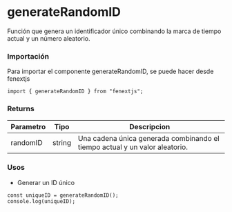 # generateRandomID

Función que genera un identificador único combinando la marca de tiempo actual y un número aleatorio.

### Importación

Para importar el componente generateRandomID, se puede hacer desde fenextjs

```tsx copy
import { generateRandomID } from "fenextjs";
```

### Returns

| Parametro | Tipo   | Descripcion                                                                 |
| --------- | ------ | --------------------------------------------------------------------------- |
| randomID  | string | Una cadena única generada combinando el tiempo actual y un valor aleatorio. |

### Usos

-   Generar un ID único

```tsx copy
const uniqueID = generateRandomID();
console.log(uniqueID);
```
